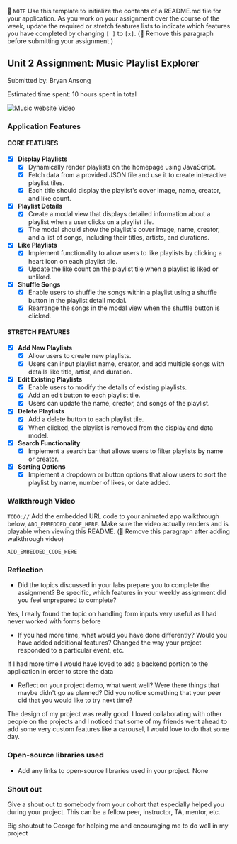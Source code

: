 📝 `NOTE` Use this template to initialize the contents of a README.md file for your application. As you work on your assignment over the course of the week, update the required or stretch features lists to indicate which features you have completed by changing `[ ]` to `[x]`. (🚫 Remove this paragraph before submitting your assignment.)

## Unit 2 Assignment: Music Playlist Explorer

Submitted by: Bryan Ansong

Estimated time spent: 10 hours spent in total

![Music website Video](./FinalSite.gif )
### Application Features

#### CORE FEATURES

- [X] **Display Playlists**
  - [X] Dynamically render playlists on the homepage using JavaScript.
  - [X] Fetch data from a provided JSON file and use it to create interactive playlist tiles.
  - [X] Each title should display the playlist's cover image, name, creator, and like count.

- [X] **Playlist Details**
  - [X] Create a modal view that displays detailed information about a playlist when a user clicks on a playlist tile.
  - [X] The modal should show the playlist's cover image, name, creator, and a list of songs, including their titles, artists, and durations.

- [X] **Like Playlists**
  - [X] Implement functionality to allow users to like playlists by clicking a heart icon on each playlist tile.
  - [X] Update the like count on the playlist tile when a playlist is liked or unliked.

- [X] **Shuffle Songs**
  - [X] Enable users to shuffle the songs within a playlist using a shuffle button in the playlist detail modal.
  - [X] Rearrange the songs in the modal view when the shuffle button is clicked.

#### STRETCH FEATURES

- [X] **Add New Playlists**
  - [X] Allow users to create new playlists.
  - [X] Users can input playlist name, creator, and add multiple songs with details like title, artist, and duration.

- [X] **Edit Existing Playlists**
  - [X] Enable users to modify the details of existing playlists.
  - [X] Add an edit button to each playlist tile.
  - [X] Users can update the name, creator, and songs of the playlist.

- [X] **Delete Playlists**
  - [X] Add a delete button to each playlist tile.
  - [X] When clicked, the playlist is removed from the display and data model.

- [X] **Search Functionality**
  - [X] Implement a search bar that allows users to filter playlists by name or creator.

- [X] **Sorting Options**
  - [X] Implement a dropdown or button options that allow users to sort the playlist by name, number of likes, or date added.

### Walkthrough Video

`TODO://` Add the embedded URL code to your animated app walkthrough below, `ADD_EMBEDDED_CODE_HERE`. Make sure the video actually renders and is playable when viewing this README. (🚫 Remove this paragraph after adding walkthrough video)

`ADD_EMBEDDED_CODE_HERE`

### Reflection

* Did the topics discussed in your labs prepare you to complete the assignment? Be specific, which features in your weekly assignment did you feel unprepared to complete?

Yes, I really found the topic on handling form inputs very useful as I had never worked with forms before

* If you had more time, what would you have done differently? Would you have added additional features? Changed the way your project responded to a particular event, etc.

If I had more time I would have loved to add a backend portion to the application in order to store the data

* Reflect on your project demo, what went well? Were there things that maybe didn't go as planned? Did you notice something that your peer did that you would like to try next time?

The design of my project was really good. I loved collaborating with other people on the projects and I noticed that some of my friends went ahead to add some very custom features like a carousel, I would love to do that some day.

### Open-source libraries used

- Add any links to open-source libraries used in your project.
None

### Shout out

Give a shout out to somebody from your cohort that especially helped you during your project. This can be a fellow peer, instructor, TA, mentor, etc.

Big shoutout to George for helping me and encouraging me to do well in my project

